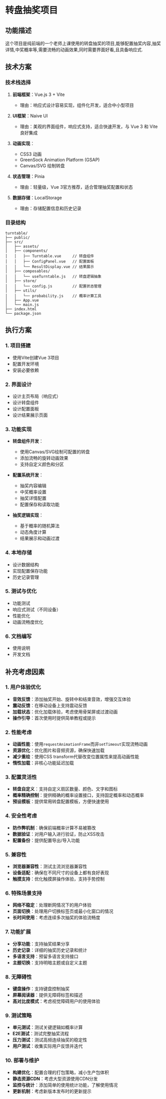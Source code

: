# 转盘抽奖项目

## 功能描述
这个项目是纯前端的一个老师上课使用的转盘抽奖的项目,能够配置抽奖内容,抽奖详情,中奖概率等,需要流畅的动画效果,同时需要界面好看,且具备响应式.

## 技术方案

### 技术栈选择

1. **前端框架**：Vue.js 3 + Vite
   - 理由：响应式设计容易实现，组件化开发，适合中小型项目

2. **UI框架**：Naive UI
   - 理由：美观的界面组件，响应式支持，适合快速开发，与 Vue 3 和 Vite 良好集成

3. **动画实现**：
   - CSS3 动画
   - GreenSock Animation Platform (GSAP)
   - Canvas/SVG 绘制转盘

4. **状态管理**：Pinia
   - 理由：轻量级，Vue 3官方推荐，适合管理抽奖配置和状态

5. **数据存储**：LocalStorage
   - 理由：存储配置信息和历史记录

### 目录结构

```
turntable/
├── public/
├── src/
│   ├── assets/
│   ├── components/
│   │   ├── Turntable.vue     // 转盘组件
│   │   ├── ConfigPanel.vue   // 配置面板
│   │   └── ResultDisplay.vue // 结果展示
│   ├── composables/
│   │   └── useTurntable.js   // 转盘逻辑抽象
│   ├── store/
│   │   └── config.js         // 配置状态管理
│   ├── utils/
│   │   └── probability.js    // 概率计算工具
│   ├── App.vue
│   └── main.js
├── index.html
└── package.json
```

## 执行方案

### 1. 项目搭建
- 使用Vite创建Vue 3项目
- 配置开发环境
- 安装必要依赖

### 2. 界面设计
- 设计主页布局（响应式）
- 设计转盘组件
- 设计配置面板
- 设计结果展示页面

### 3. 功能实现
- **转盘组件开发**：
  - 使用Canvas/SVG绘制可配置的转盘
  - 添加流畅的旋转动画效果
  - 支持自定义颜色和分区

- **配置系统开发**：
  - 抽奖内容编辑
  - 中奖概率设置
  - 抽奖详情配置
  - 配置保存和读取功能

- **抽奖逻辑实现**：
  - 基于概率的随机算法
  - 动态角度计算
  - 结果展示和动画过渡

### 4. 本地存储
- 设计数据结构
- 实现配置保存功能
- 历史记录管理

### 5. 测试与优化
- 功能测试
- 响应式测试（不同设备）
- 性能优化
- 动画流畅度优化

### 6. 文档编写
- 使用说明
- 开发文档

## 补充考虑因素

### 1. 用户体验优化
- **音效反馈**：添加抽奖开始、旋转中和结束音效，增强交互体验
- **震动反馈**：在移动设备上支持震动反馈
- **加载状态**：优化加载体验，考虑使用骨架屏或过渡动画
- **操作引导**：首次使用时提供简单教程或提示

### 2. 性能考虑
- **动画性能**：使用`requestAnimationFrame`而非`setTimeout`实现流畅动画
- **资源优化**：优化图片和音频资源，确保快速加载
- **减少重绘**：使用CSS transform代替改变位置属性来提高动画性能
- **惰性加载**：非核心功能延迟加载

### 3. 配置灵活性
- **转盘自定义**：支持自定义扇区数量、颜色、文字和图标
- **概率精确控制**：提供精确的概率设置接口，支持固定概率和动态概率
- **预设模板**：提供常用转盘配置模板，方便快速使用

### 4. 安全性考虑
- **防作弊机制**：确保前端概率计算不易被篡改
- **数据验证**：对用户输入进行验证，防止XSS攻击
- **配置备份**：提供配置导出/导入功能

### 5. 兼容性
- **浏览器兼容性**：测试主流浏览器兼容性
- **设备适配**：确保在不同尺寸的设备上都有良好表现
- **触摸支持**：优化触摸屏操作体验，支持手势控制

### 6. 特殊场景支持
- **网络不稳定**：处理断网情况下的用户体验
- **页面切换**：处理用户切换标签页或最小化窗口的情况
- **长时间使用**：考虑连续多次抽奖的体验流畅度

### 7. 功能扩展
- **分享功能**：支持抽奖结果分享
- **历史记录**：详细的抽奖历史记录和统计
- **多语言支持**：预留多语言支持接口
- **主题切换**：支持明暗主题或自定义主题

### 8. 无障碍性
- **键盘操作**：支持键盘控制抽奖
- **屏幕阅读器**：提供无障碍标签和描述
- **高对比度模式**：考虑视觉障碍用户的使用体验

### 9. 测试策略
- **单元测试**：测试关键逻辑如概率计算
- **E2E测试**：测试完整抽奖流程
- **压力测试**：测试高频连续抽奖的稳定性
- **用户测试**：收集实际用户反馈并迭代

### 10. 部署与维护
- **构建优化**：配置合理的打包策略，减小生产包体积
- **静态资源CDN**：考虑大型资源使用CDN分发
- **监控与统计**：添加简单的使用统计功能，了解使用情况
- **更新机制**：考虑新版本发布时的更新提示